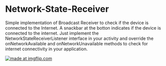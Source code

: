 # Network-State-Receiver
Simple implementation of Broadcast Receiver to check if the device is connected to the Internet. 
A snackbar at the botton indicates if the device is connected to the internet.
Just implement the NetworkStateReceiverListener interface in your activity and override the onNetworkAvailable and onNetworkUnavailable methods to check for internet connectivity in your application.

<a href="https://imgflip.com/gif/25a517"><img src="https://i.imgflip.com/25a517.gif" title="made at imgflip.com"/></a>
